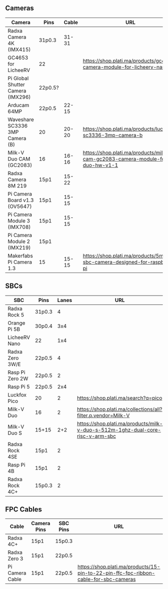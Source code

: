 ## Cameras
| Camera                              | Pins     | Cable | URL |
|-------------------------------------|----------|-------|----------------------------------------------------------------------------------------|
| Radxa Camera 4K (IMX415)            | 31p0.3   | 31-31 | |
| GC4653 for LicheeRV                 | 22       |       | https://shop.plati.ma/products/gc4653-camera-module-for-licheerv-nano |
| Pi Global Shutter Camera (IMX296)   | 22p0.5?  |       | |
| Arducam 64MP                        | 22p0.5   | 22-15 | |
| Waveshare SC3336 3MP Camera (B)     | 20       | 20-20 | https://shop.plati.ma/products/luckfox-sc3336-3mp-camera-b |
| Milk-V Duo CAM (GC2083)             | 16       | 16-16 | https://shop.plati.ma/products/milk-v-cam-gc2083-camera-module-for-duo-hw-v1-1 |
| Radxa Camera 8M 219                 | 15p1     | 15-22 | |
| Pi Camera Board v1.3 (OV5647)       | 15p1     | 15-15 | |
| Pi Camera Module 3 (IMX708)         | 15p1     | 15-15 | |
| Pi Camera Module 2 (IMX219)         | 15p1     |       | |
| Makerfabs Pi Camera 1.3             | 15       | 15-15 | https://shop.plati.ma/products/5mp-sbc-camera-designed-for-raspberry-pi |

## SBCs
| SBC             | Pins   | Lanes | URL |
|-----------------|--------|-------|---------------------------------------------------------------------------------|
| Radxa Rock 5    | 31p0.3 | 4     | |
| Orange Pi 5B    | 30p0.4 | 3x4   | |
| LicheeRV Nano   | 22     | 1x4   |
| Radxa Zero 3W/E | 22p0.5 | 4     | |
| Rasp Pi Zero 2W | 22p0.5 | 2     | |
| Rasp Pi 5       | 22p0.5 | 2x4   | |
| Luckfox Pico    | 20     | 2     | https://shop.plati.ma/search?q=pico |
| Milk-V Duo      | 16     | 2     | https://shop.plati.ma/collections/all?filter.p.vendor=Milk-V |
| Milk-V Duo S    | 15+15  | 2+2   | https://shop.plati.ma/products/milk-v-duo-s-512m-1ghz-dual-core-risc-v-arm-sbc |
| Radxa Rock 4SE  | 15p1   | 2     | |
| Rasp Pi 4B      | 15p1   | 2     | |
| Radxa Rock 4C+  | 15p0.3 | 2     | |

## FPC Cables
| Cable           | Camera Pins | SBC Pins | URL |
|-----------------|-------------|----------|-----|
| Radxa 4C+       | 15p1        | 15p0.3   | |
| Radxa Zero 3    | 15p1        | 22p0.5   | |
| Pi Camera Cable | 15p1        | 22p0.5   | https://shop.plati.ma/products/15-pin-to-22-pin-ffc-fpc-ribbon-cable-for-sbc-cameras |
